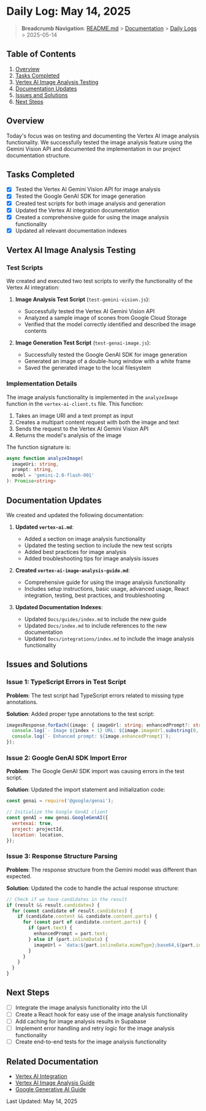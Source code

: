 # Daily Log: May 14, 2025

> **Breadcrumb Navigation**: [README.md](../../README.md) > [Documentation](../index.md) > [Daily Logs](./index.md) > 2025-05-14

## Table of Contents

1. [Overview](#overview)
2. [Tasks Completed](#tasks-completed)
3. [Vertex AI Image Analysis Testing](#vertex-ai-image-analysis-testing)
4. [Documentation Updates](#documentation-updates)
5. [Issues and Solutions](#issues-and-solutions)
6. [Next Steps](#next-steps)

## Overview

Today's focus was on testing and documenting the Vertex AI image analysis functionality. We successfully tested the image analysis feature using the Gemini Vision API and documented the implementation in our project documentation structure.

## Tasks Completed

- [x] Tested the Vertex AI Gemini Vision API for image analysis
- [x] Tested the Google GenAI SDK for image generation
- [x] Created test scripts for both image analysis and generation
- [x] Updated the Vertex AI integration documentation
- [x] Created a comprehensive guide for using the image analysis functionality
- [x] Updated all relevant documentation indexes

## Vertex AI Image Analysis Testing

### Test Scripts

We created and executed two test scripts to verify the functionality of the Vertex AI integration:

1. **Image Analysis Test Script** (`test-gemini-vision.js`):
   - Successfully tested the Vertex AI Gemini Vision API
   - Analyzed a sample image of scones from Google Cloud Storage
   - Verified that the model correctly identified and described the image contents

2. **Image Generation Test Script** (`test-genai-image.js`):
   - Successfully tested the Google GenAI SDK for image generation
   - Generated an image of a double-hung window with a white frame
   - Saved the generated image to the local filesystem

### Implementation Details

The image analysis functionality is implemented in the `analyzeImage` function in the `vertex-ai-client.ts` file. This function:

1. Takes an image URI and a text prompt as input
2. Creates a multipart content request with both the image and text
3. Sends the request to the Vertex AI Gemini Vision API
4. Returns the model's analysis of the image

The function signature is:

```typescript
async function analyzeImage(
  imageUri: string,
  prompt: string,
  model = 'gemini-2.0-flash-001'
): Promise<string>
```

## Documentation Updates

We created and updated the following documentation:

1. **Updated `vertex-ai.md`**:
   - Added a section on image analysis functionality
   - Updated the testing section to include the new test scripts
   - Added best practices for image analysis
   - Added troubleshooting tips for image analysis issues

2. **Created `vertex-ai-image-analysis-guide.md`**:
   - Comprehensive guide for using the image analysis functionality
   - Includes setup instructions, basic usage, advanced usage, React integration, testing, best practices, and troubleshooting

3. **Updated Documentation Indexes**:
   - Updated `Docs/guides/index.md` to include the new guide
   - Updated `Docs/index.md` to include references to the new documentation
   - Updated `Docs/integrations/index.md` to include the image analysis functionality

## Issues and Solutions

### Issue 1: TypeScript Errors in Test Script

**Problem**: The test script had TypeScript errors related to missing type annotations.

**Solution**: Added proper type annotations to the test script:

```typescript
imagesResponse.forEach((image: { imageUrl: string; enhancedPrompt?: string }, index: number) => {
  console.log(`- Image ${index + 1} URL: ${image.imageUrl.substring(0, 50)}...`);
  console.log(`- Enhanced prompt: ${image.enhancedPrompt}`);
});
```

### Issue 2: Google GenAI SDK Import Error

**Problem**: The Google GenAI SDK import was causing errors in the test script.

**Solution**: Updated the import statement and initialization code:

```javascript
const genai = require('@google/genai');

// Initialize the Google GenAI client
const genAI = new genai.GoogleGenAI({
  vertexai: true,
  project: projectId,
  location: location,
});
```

### Issue 3: Response Structure Parsing

**Problem**: The response structure from the Gemini model was different than expected.

**Solution**: Updated the code to handle the actual response structure:

```javascript
// Check if we have candidates in the result
if (result && result.candidates) {
  for (const candidate of result.candidates) {
    if (candidate.content && candidate.content.parts) {
      for (const part of candidate.content.parts) {
        if (part.text) {
          enhancedPrompt = part.text;
        } else if (part.inlineData) {
          imageUrl = `data:${part.inlineData.mimeType};base64,${part.inlineData.data}`;
        }
      }
    }
  }
}
```

## Next Steps

- [ ] Integrate the image analysis functionality into the UI
- [ ] Create a React hook for easy use of the image analysis functionality
- [ ] Add caching for image analysis results in Supabase
- [ ] Implement error handling and retry logic for the image analysis functionality
- [ ] Create end-to-end tests for the image analysis functionality

## Related Documentation

- [Vertex AI Integration](../integrations/vertex-ai.md)
- [Vertex AI Image Analysis Guide](../guides/vertex-ai-image-analysis-guide.md)
- [Google Generative AI Guide](../guides/google-generative-ai-guide.md)

Last Updated: May 14, 2025
